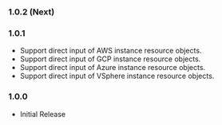 ### 1.0.2 (Next)

### 1.0.1
- Support direct input of AWS instance resource objects.
- Support direct input of GCP instance resource objects.
- Support direct input of Azure instance resource objects.
- Support direct input of VSphere instance resource objects.

### 1.0.0
- Initial Release
